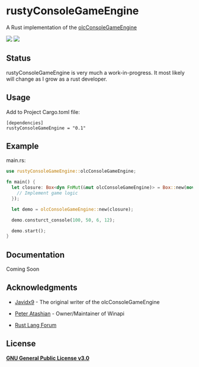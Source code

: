 # rustyConsoleGameEngine

A Rust implementation of the [olcConsoleGameEngine](https://github.com/OneLoneCoder/videos/blob/master/olcConsoleGameEngine.h)

![](https://media.giphy.com/media/XB4MM7zrTuGfURTjlc/200w.webp)
![](https://media.giphy.com/media/TjMcssqMuzcz2rUmnN/giphy.gif)

## Status

rustyConsoleGameEngine is very much a work-in-progress. It most likely will change as I grow as a rust developer.

## Usage

Add to Project Cargo.toml file:
```
[dependencies]
rustyConsoleGameEngine = "0.1"
```

## Example

main.rs:
```Rust
use rustyConsoleGameEngine::olcConsoleGameEngine;

fn main() {
  let closure: Box<dyn FnMut(&mut olcConsoleGameEngine)> = Box::new(move |data| {
    // Implement game logic
  });

  let demo = olcConsoleGameEngine::new(closure);

  demo.consturct_console(100, 50, 6, 12);

  demo.start();
}
```

## Documentation

Coming Soon

## Acknowledgments

* [Javidx9](https://github.com/OneLoneCoder) - The original writer of the olcConsoleGameEngine

* [Peter Atashian](https://github.com/retep998) - Owner/Maintainer of Winapi

* [Rust Lang Forum](https://users.rust-lang.org/)

## License

**[GNU General Public License v3.0](https://github.com/MarkAnthonyM/rustyConsoleGameEngine/blob/master/LICENSE.md)**
